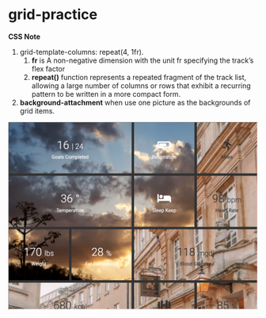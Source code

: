 # grid-practice
__CSS Note__
1. grid-template-columns: repeat(4, 1fr).
   1. __fr__ is A non-negative dimension with the unit fr specifying the track’s flex factor
   1. __repeat()__  function represents a repeated fragment of the track list, allowing a large number of columns or rows that exhibit a recurring pattern to be written in a more compact form.
1. __background-attachment__ when use one picture as the backgrounds of grid items.

![Image](https://github.com/Anlexis/grid-practice/blob/master/example.png)    
